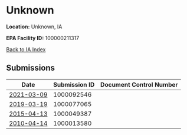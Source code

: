 # Unknown

**Location:** Unknown, IA

**EPA Facility ID:** 100000211317

[Back to IA Index](../../index.md)

## Submissions

| Date | Submission ID | Document Control Number |
|------|--------------|-------------------------|
| [2021-03-09](submissions/1000092546.md) | 1000092546 |  |
| [2019-03-19](submissions/1000077065.md) | 1000077065 |  |
| [2015-04-13](submissions/1000049387.md) | 1000049387 |  |
| [2010-04-14](submissions/1000013580.md) | 1000013580 |  |
